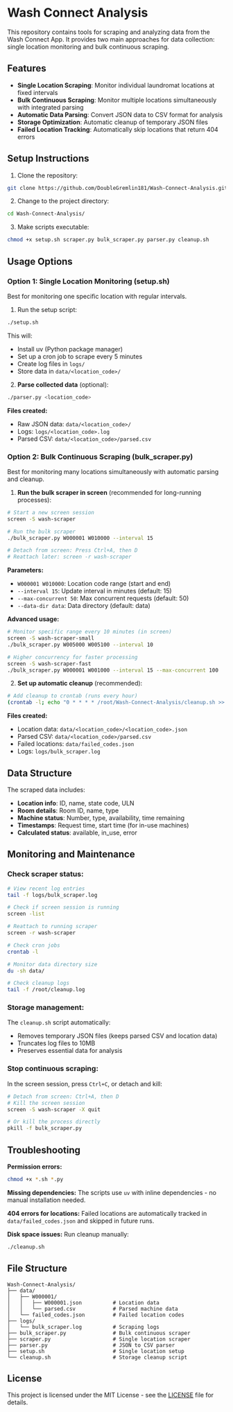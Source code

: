 # Wash Connect Analysis

This repository contains tools for scraping and analyzing data from the Wash Connect App. It provides two main approaches for data collection: single location monitoring and bulk continuous scraping.

## Features

- **Single Location Scraping**: Monitor individual laundromat locations at fixed intervals
- **Bulk Continuous Scraping**: Monitor multiple locations simultaneously with integrated parsing
- **Automatic Data Parsing**: Convert JSON data to CSV format for analysis
- **Storage Optimization**: Automatic cleanup of temporary JSON files
- **Failed Location Tracking**: Automatically skip locations that return 404 errors

## Setup Instructions

1. Clone the repository:
```bash
git clone https://github.com/DoubleGremlin181/Wash-Connect-Analysis.git
```

2. Change to the project directory:
```bash
cd Wash-Connect-Analysis/
```

3. Make scripts executable:
```bash
chmod +x setup.sh scraper.py bulk_scraper.py parser.py cleanup.sh
```

## Usage Options

### Option 1: Single Location Monitoring (setup.sh)

Best for monitoring one specific location with regular intervals.

1. Run the setup script:
```bash
./setup.sh
```

This will:
- Install uv (Python package manager)
- Set up a cron job to scrape every 5 minutes
- Create log files in `logs/`
- Store data in `data/<location_code>/`

2. **Parse collected data** (optional):
```bash
./parser.py <location_code>
```

**Files created:**
- Raw JSON data: `data/<location_code>/`
- Logs: `logs/<location_code>.log`
- Parsed CSV: `data/<location_code>/parsed.csv`

### Option 2: Bulk Continuous Scraping (bulk_scraper.py)

Best for monitoring many locations simultaneously with automatic parsing and cleanup.

1. **Run the bulk scraper in screen** (recommended for long-running processes):
```bash
# Start a new screen session
screen -S wash-scraper

# Run the bulk scraper
./bulk_scraper.py W000001 W010000 --interval 15

# Detach from screen: Press Ctrl+A, then D
# Reattach later: screen -r wash-scraper
```

**Parameters:**
- `W000001 W010000`: Location code range (start and end)
- `--interval 15`: Update interval in minutes (default: 15)
- `--max-concurrent 50`: Max concurrent requests (default: 50)
- `--data-dir data`: Data directory (default: data)

**Advanced usage:**
```bash
# Monitor specific range every 10 minutes (in screen)
screen -S wash-scraper-small
./bulk_scraper.py W005000 W005100 --interval 10

# Higher concurrency for faster processing
screen -S wash-scraper-fast
./bulk_scraper.py W000001 W001000 --interval 15 --max-concurrent 100
```

2. **Set up automatic cleanup** (recommended):
```bash
# Add cleanup to crontab (runs every hour)
(crontab -l; echo "0 * * * * /root/Wash-Connect-Analysis/cleanup.sh >> /root/cleanup.log 2>&1") | crontab -
```

**Files created:**
- Location data: `data/<location_code>/<location_code>.json`
- Parsed CSV: `data/<location_code>/parsed.csv` 
- Failed locations: `data/failed_codes.json`
- Logs: `logs/bulk_scraper.log`

## Data Structure

The scraped data includes:
- **Location info**: ID, name, state code, ULN
- **Room details**: Room ID, name, type
- **Machine status**: Number, type, availability, time remaining
- **Timestamps**: Request time, start time (for in-use machines)
- **Calculated status**: available, in_use, error

## Monitoring and Maintenance

### Check scraper status:
```bash
# View recent log entries
tail -f logs/bulk_scraper.log

# Check if screen session is running
screen -list

# Reattach to running scraper
screen -r wash-scraper

# Check cron jobs
crontab -l

# Monitor data directory size
du -sh data/

# Check cleanup logs
tail -f /root/cleanup.log
```

### Storage management:
The `cleanup.sh` script automatically:
- Removes temporary JSON files (keeps parsed CSV and location data)
- Truncates log files to 10MB
- Preserves essential data for analysis

### Stop continuous scraping:
In the screen session, press `Ctrl+C`, or detach and kill:
```bash
# Detach from screen: Ctrl+A, then D
# Kill the screen session
screen -S wash-scraper -X quit

# Or kill the process directly
pkill -f bulk_scraper.py
```

## Troubleshooting

**Permission errors:**
```bash
chmod +x *.sh *.py
```

**Missing dependencies:**
The scripts use `uv` with inline dependencies - no manual installation needed.

**404 errors for locations:**
Failed locations are automatically tracked in `data/failed_codes.json` and skipped in future runs.

**Disk space issues:**
Run cleanup manually:
```bash
./cleanup.sh
```

## File Structure

```
Wash-Connect-Analysis/
├── data/
│   ├── W000001/
│   │   ├── W000001.json          # Location data
│   │   └── parsed.csv            # Parsed machine data
│   └── failed_codes.json         # Failed location codes
├── logs/
│   └── bulk_scraper.log          # Scraping logs
├── bulk_scraper.py               # Bulk continuous scraper
├── scraper.py                    # Single location scraper
├── parser.py                     # JSON to CSV parser
├── setup.sh                      # Single location setup
└── cleanup.sh                    # Storage cleanup script
```

## License

This project is licensed under the MIT License - see the [LICENSE](LICENSE) file for details.
